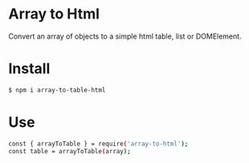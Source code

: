 # Array to Html
Convert an array of objects to a simple html table, list or DOMElement.

# Install
```bash
$ npm i array-to-table-html
```
# Use 
```bash
const { arrayToTable } = require('array-to-html');
const table = arrayToTable(array);
```
